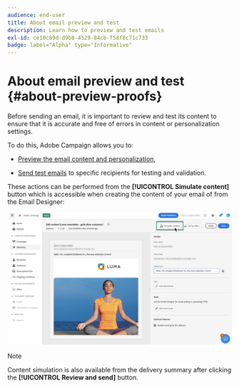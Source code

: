 ```yaml
---
audience: end-user
title: About email preview and test
description: Learn how to preview and test emails
exl-id: ce10c89d-d9b8-4529-84cb-f58f8c71c733
badge: label="Alpha" type="Informative"
---
```

# About email preview and test {#about-preview-proofs}

Before sending an email, it is important to review and test its content to ensure that it is accurate and free of errors in content or personalization settings.

To do this, Adobe Campaign allows you to:

* [Preview the email content and personalization](preview-content.md),
<!--* [Check the email rendering](#rendering) in popular desktop, mobile and web-based clients,-->
* [Send test emails](proofs.md) to specific recipients for testing and validation.

These actions can be performed from the **[!UICONTROL Simulate content]** button which is accessible when creating the content of your email of from the Email Designer:

![](assets/simulate.png)

>[!NOTE]
>
>Content simulation is also available from the delivery summary after clicking the **[!UICONTROL Review and send]** button.
